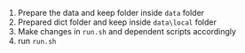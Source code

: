 1. Prepare the data and keep folder inside `data` folder
2. Prepared dict folder and keep inside `data\local` folder
3. Make changes in `run.sh` and dependent scripts accordingly
4. run `run.sh`
